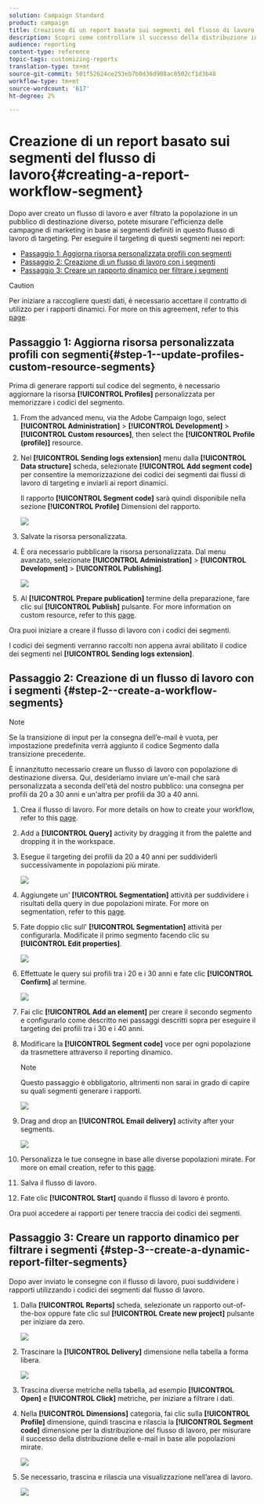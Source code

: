```yaml
---
solution: Campaign Standard
product: campaign
title: Creazione di un report basato sui segmenti del flusso di lavoro
description: Scopri come controllare il successo della distribuzione in base ai segmenti dei flussi di lavoro nei tuoi rapporti.
audience: reporting
content-type: reference
topic-tags: customizing-reports
translation-type: tm+mt
source-git-commit: 501f52624ce253eb7b0d36d908ac8502cf1d3b48
workflow-type: tm+mt
source-wordcount: '617'
ht-degree: 2%

---
```



# Creazione di un report basato sui segmenti del flusso di lavoro{#creating-a-report-workflow-segment}

Dopo aver creato un flusso di lavoro e aver filtrato la popolazione in un pubblico di destinazione diverso, potete misurare l&#39;efficienza delle campagne di marketing in base ai segmenti definiti in questo flusso di lavoro di targeting.
Per eseguire il targeting di questi segmenti nei report:

* [Passaggio 1: Aggiorna risorsa personalizzata profili con segmenti](#step-1--update-profiles-custom-resource-segments)
* [Passaggio 2: Creazione di un flusso di lavoro con i segmenti](#step-2--create-a-workflow-segments)
* [Passaggio 3: Creare un rapporto dinamico per filtrare i segmenti](#step-3--create-a-dynamic-report-filter-segments)

>[!CAUTION]
>Per iniziare a raccogliere questi dati, è necessario accettare il contratto di utilizzo per i rapporti dinamici.
>For more on this agreement, refer to this [page](../../reporting/using/about-dynamic-reports.md#dynamic-reporting-usage-agreement).

## Passaggio 1: Aggiorna risorsa personalizzata profili con segmenti{#step-1--update-profiles-custom-resource-segments}

Prima di generare rapporti sul codice del segmento, è necessario aggiornare la risorsa **[!UICONTROL Profiles]** personalizzata per memorizzare i codici del segmento.

1. From the advanced menu, via the Adobe Campaign logo, select **[!UICONTROL Administration]** > **[!UICONTROL Development]** > **[!UICONTROL Custom resources]**, then select the **[!UICONTROL Profile (profile)]** resource.
1. Nel **[!UICONTROL Sending logs extension]** menu dalla **[!UICONTROL Data structure]** scheda, selezionate **[!UICONTROL Add segment code]** per consentire la memorizzazione dei codici dei segmenti dai flussi di lavoro di targeting e inviarli ai report dinamici.

   Il rapporto **[!UICONTROL Segment code]** sarà quindi disponibile nella sezione **[!UICONTROL Profile]** Dimensioni del rapporto.

   ![](assets/report_segment_4.png)

1. Salvate la risorsa personalizzata.

1. È ora necessario pubblicare la risorsa personalizzata.
Dal menu avanzato, selezionate **[!UICONTROL Administration]** > **[!UICONTROL Development]** > **[!UICONTROL Publishing]**.

   ![](assets/custom_profile_7.png)

1. Al **[!UICONTROL Prepare publication]** termine della preparazione, fare clic sul **[!UICONTROL Publish]** pulsante. For more information on custom resource, refer to this [page](../../developing/using/updating-the-database-structure.md).

Ora puoi iniziare a creare il flusso di lavoro con i codici dei segmenti.

I codici dei segmenti verranno raccolti non appena avrai abilitato il codice dei segmenti nel **[!UICONTROL Sending logs extension]**.

## Passaggio 2: Creazione di un flusso di lavoro con i segmenti {#step-2--create-a-workflow-segments}

>[!NOTE]
>Se la transizione di input per la consegna dell’e-mail è vuota, per impostazione predefinita verrà aggiunto il codice Segmento dalla transizione precedente.

È innanzitutto necessario creare un flusso di lavoro con popolazione di destinazione diversa. Qui, desideriamo inviare un&#39;e-mail che sarà personalizzata a seconda dell&#39;età del nostro pubblico: una consegna per profili da 20 a 30 anni e un&#39;altra per profili da 30 a 40 anni.

1. Crea il flusso di lavoro. For more details on how to create your workflow, refer to this [page](../../automating/using/building-a-workflow.md).

1. Add a **[!UICONTROL Query]** activity by dragging it from the palette and dropping it in the workspace.

1. Esegue il targeting dei profili da 20 a 40 anni per suddividerli successivamente in popolazioni più mirate.

   ![](assets/report_segment_1.png)

1. Aggiungete un&#39; **[!UICONTROL Segmentation]** attività per suddividere i risultati della query in due popolazioni mirate. For more on segmentation, refer to this [page](../../automating/using/segmentation.md).

1. Fate doppio clic sull&#39; **[!UICONTROL Segmentation]** attività per configurarla. Modificate il primo segmento facendo clic su **[!UICONTROL Edit properties]**.

   ![](assets/report_segment_7.png)

1. Effettuate le query sui profili tra i 20 e i 30 anni e fate clic **[!UICONTROL Confirm]** al termine.

   ![](assets/report_segment_8.png)

1. Fai clic **[!UICONTROL Add an element]** per creare il secondo segmento e configurarlo come descritto nei passaggi descritti sopra per eseguire il targeting dei profili tra i 30 e i 40 anni.

1. Modificare la **[!UICONTROL Segment code]** voce per ogni popolazione da trasmettere attraverso il reporting dinamico.

   >[!NOTE]
   >Questo passaggio è obbligatorio, altrimenti non sarai in grado di capire su quali segmenti generare i rapporti.

   ![](assets/report_segment_9.png)

1. Drag and drop an **[!UICONTROL Email delivery]** activity after your segments.

   ![](assets/report_segment_3.png)

1. Personalizza le tue consegne in base alle diverse popolazioni mirate. For more on email creation, refer to this [page](../../designing/using/designing-content-in-adobe-campaign.md).

1. Salva il flusso di lavoro.

1. Fate clic **[!UICONTROL Start]** quando il flusso di lavoro è pronto.

Ora puoi accedere ai rapporti per tenere traccia dei codici dei segmenti.

## Passaggio 3: Creare un rapporto dinamico per filtrare i segmenti {#step-3--create-a-dynamic-report-filter-segments}

Dopo aver inviato le consegne con il flusso di lavoro, puoi suddividere i rapporti utilizzando i codici dei segmenti dal flusso di lavoro.

1. Dalla **[!UICONTROL Reports]** scheda, selezionate un rapporto out-of-the-box oppure fate clic sul **[!UICONTROL Create new project]** pulsante per iniziare da zero.

   ![](assets/custom_profile_18.png)
1. Trascinare la **[!UICONTROL Delivery]** dimensione nella tabella a forma libera.

   ![](assets/report_segment_5.png)

1. Trascina diverse metriche nella tabella, ad esempio **[!UICONTROL Open]** e **[!UICONTROL Click]** metriche, per iniziare a filtrare i dati.
1. Nella **[!UICONTROL Dimensions]** categoria, fai clic sulla **[!UICONTROL Profile]** dimensione, quindi trascina e rilascia la **[!UICONTROL Segment code]** dimensione per la distribuzione del flusso di lavoro, per misurare il successo della distribuzione delle e-mail in base alle popolazioni mirate.

   ![](assets/report_segment_6.png)

1. Se necessario, trascina e rilascia una visualizzazione nell’area di lavoro.

   ![](assets/report_segment_10.png)
